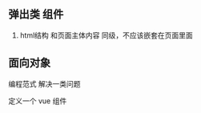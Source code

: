 ## 弹出类 组件
1. html结构
   和页面主体内容 同级，不应该嵌套在页面里面

## 面向对象
编程范式
解决一类问题

定义一个 vue 组件 <template> <script> <style>
实际上 是 一个构造函数

## 1
import Toast from ''
<xxx />

## 2
手动拿到 Toast 构造函数
vue.extend()
生成了一个 Toast 实例